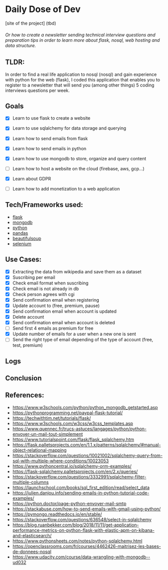 # Daily Dose of Dev

[site of the project] (tbd)
###### Or how to create a newsletter sending technical interview questions and preparation tips in order to learn more about flask, nosql, web hosting and data structure.
## TLDR:
 In order to find a real life application to nosql (nosql) and gain experience with python for the web (flask), I coded this application that enables you to register to a newsletter that will send you (among other things) 5 coding interviews questions per week.

## Goals
- [x] Learn to use flask to create a website
- [x] Learn to use sqlalchemy for data storage and querying
- [x] Learn how to send emails from flask
- [x] Learn how to send emails in python
- [x] Learn how to use mongodb to store, organize and query content
- [ ] Learn how to host a website on the cloud (firebase, aws, gcp…)
- [x] Learn about GDPR
- [ ] Learn how to add monetization to a web application


## Tech/Frameworks used:
- [flask](https://flask.palletsprojects.com/en/1.1.x/)
- [mongodb](https://www.mongodb.com/)
- [python](https://www.python.org/)
- [pandas](https://pandas.pydata.org/)
- [beautifulsoup](https://www.crummy.com/software/BeautifulSoup/)
- [selenium](https://selenium-python.readthedocs.io/)


## Use Cases:
- [x] Extracting the data from wikipedia and save them as a dataset
- [x] Suscribing per email
- [x] Check email format when suscribing
- [x] Check email is not already in db
- [x] Check person agrees with cgi
- [x] Send confirmation email when registering
- [x] Update account to (free, premium, pause)
- [x] Send confirmation email when account is updated
- [x] Delete account
- [x] Send confirmation email when account is deleted
- [ ] Send first 4 emails as premium for free
- [x] Update number of emails for a user when a new one is sent
- [ ] Send the right type of email depending of the type of account (free, test, premium)

## Logs
## Conclusion

## References:
* https://www.w3schools.com/python/python_mongodb_getstarted.asp
* https://pythonprogramming.net/paypal-flask-tutorial/
* https://techwithtim.net/tutorials/flask/
* https://www.w3schools.com/w3css/w3css_templates.asp
* https://www.quennec.fr/trucs-astuces/langages/python/python-envoyer-un-mail-tout-simplement
* https://www.tutorialspoint.com/flask/flask_sqlalchemy.htm
* https://flask.palletsprojects.com/en/1.1.x/patterns/sqlalchemy/#manual-object-relational-mapping
* https://stackoverflow.com/questions/10021002/sqlalchemy-query-from-sql-with-multiple-where-conditions/10023053
* https://www.pythoncentral.io/sqlalchemy-orm-examples/
* https://flask-sqlalchemy.palletsprojects.com/en/2.x/queries/
* https://stackoverflow.com/questions/3332991/sqlalchemy-filter-multiple-columns
* https://launchschool.com/books/sql_first_edition/read/select_data
* https://julien.danjou.info/sending-emails-in-python-tutorial-code-examples/
* https://python.doctor/page-python-envoyer-mail-smtp
* https://stackabuse.com/how-to-send-emails-with-gmail-using-python/
* https://pymongo.readthedocs.io/en/stable/
* https://stackoverflow.com/questions/636548/select-in-sqlalchemy
* https://blog.ruanbekker.com/blog/2018/11/11/get-application-performance-metrics-on-python-flask-with-elastic-apm-on-kibana-and-elasticsearch/
* https://www.pythonsheets.com/notes/python-sqlalchemy.html
* https://openclassrooms.com/fr/courses/4462426-maitrisez-les-bases-de-donnees-nosql
* https://www.udacity.com/course/data-wrangling-with-mongodb--ud032


